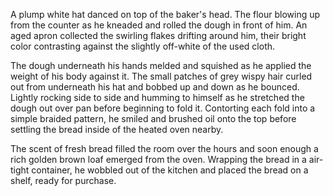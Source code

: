 A plump white hat danced on top of the baker's head. The flour blowing
up from the counter as he kneaded and rolled the dough in front of him.
An aged apron collected the swirling flakes drifting around him, their
bright color contrasting against the slightly off-white of the used
cloth. 

The dough underneath his hands melded and squished as he applied the
weight of his body against it. The small patches of grey wispy hair
curled out from underneath his hat and bobbed up and down as he bounced.
Lightly rocking side to side and humming to himself as he stretched the
dough out over pan before beginning to fold it. Contorting each fold
into a simple braided pattern, he smiled and brushed oil onto the top
before settling the bread inside of the heated oven nearby. 

The scent of fresh bread filled the room over the hours and soon enough
a rich golden brown loaf emerged from the oven. Wrapping the bread in a
air-tight container, he wobbled out of the kitchen and placed the bread
on a shelf, ready for purchase.

